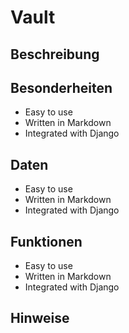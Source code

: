 <!-- source/Vault.md -->

# Vault

## Beschreibung


## Besonderheiten

- Easy to use
- Written in Markdown
- Integrated with Django

## Daten

- Easy to use
- Written in Markdown
- Integrated with Django

## Funktionen

- Easy to use
- Written in Markdown
- Integrated with Django

## Hinweise

